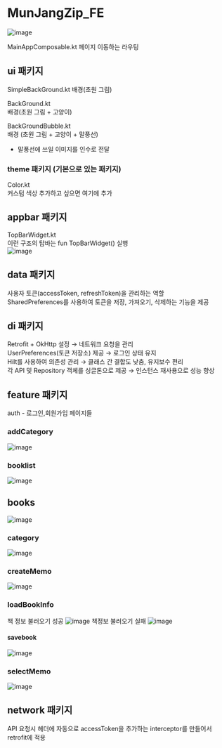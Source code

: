 # MunJangZip_FE
![image](https://github.com/user-attachments/assets/474c0e21-d239-44d3-8713-b186114acc41)

MainAppComposable.kt
페이지 이동하는 라우팅

## ui 패키지
SimpleBackGround.kt
배경(초원 그림)

BackGround.kt   
배경(초원 그림 + 고양이)   

BackGroundBubble.kt  
배경 (초원 그림 + 고양이 + 말풍선)   
- 말풍선에 쓰일 이미지를 인수로 전달

### theme 패키지 (기본으로 있는 패키지)
Color.kt   
커스텀 색상 추가하고 싶으면 여기에 추가

## appbar 패키지
TopBarWidget.kt   
이런 구조의 탑바는 fun TopBarWidget() 실행   
![image](https://github.com/user-attachments/assets/7bc6429a-7cb1-4288-ab88-5da392dbc373)

## data 패키지
사용자 토큰(accessToken, refreshToken)을 관리하는 역할   
SharedPreferences를 사용하여 토큰을 저장, 가져오기, 삭제하는 기능을 제공

## di 패키지
Retrofit + OkHttp 설정 → 네트워크 요청을 관리   
UserPreferences(토큰 저장소) 제공 → 로그인 상태 유지   
Hilt를 사용하여 의존성 관리 → 클래스 간 결합도 낮춤, 유지보수 편리   
각 API 및 Repository 객체를 싱글톤으로 제공 → 인스턴스 재사용으로 성능 향상   

## feature 패키지
auth - 로그인,회원가입 페이지들

### addCategory
![image](https://github.com/user-attachments/assets/cc5e7e23-5ded-439f-bddd-2d2fca5c984c)


### booklist   
![image](https://github.com/user-attachments/assets/297856e8-46a1-43bb-aba9-bdedd2b55baf)

## books
![image](https://github.com/user-attachments/assets/f4bf01f0-ab10-476b-a391-76f5e68aedb4)

### category   
![image](https://github.com/user-attachments/assets/17f3a450-eef6-4b28-8839-c6387a5faad2)


### createMemo
![image](https://github.com/user-attachments/assets/819c415b-967a-4ce0-8216-51e178dc75b7)

### loadBookInfo
책 정보 불러오기 성공
![image](https://github.com/user-attachments/assets/d6a13025-cc9e-49d5-801c-ea807996bfa3)
책정보 불러오기 실패
![image](https://github.com/user-attachments/assets/c8353da3-88d5-4ba0-b05a-7934080e678d)


#### savebook   
![image](https://github.com/user-attachments/assets/50226c1e-9652-46c3-9dfe-50ae87431e16)

### selectMemo
![image](https://github.com/user-attachments/assets/73498f0d-8be0-4c94-a5af-e4ac4dca3a2c)

## network 패키지
API 요청시 헤더에 자동으로 accessToken을 추가하는 interceptor를 만들어서 retrofit에 적용
